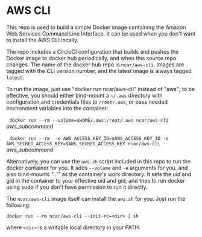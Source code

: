 # AWS CLI

This repo is used to build a simple Docker image containing the Amazon Web
Services Command Line Interface. It can be used when you don't want to install
the AWS CLI locally.

The repo includes a CircleCI configuration that builds and pushes the Docker
image to docker hub periodically, and when this source repo changes. The name
of the docker hub repo is `ncar/aws-cli`. Images are tagged with the CLI
version number, and the latest image is always tagged `latest`.

To run the image, just use "docker run ncar/aws-cli" instead of "aws"; to
be effective, you should either bind-mount a `~/.aws` directory with
configuration and credentials files to `/root/.aws`, or pass needed environment
variables into the container:

 &nbsp;&nbsp;`docker run --rm --volume=$HOME/.aws:/root/.aws ncar/aws-cli` *aws_subcommand*

 &nbsp;&nbsp;`docker run --rm  -e AWS_ACCESS_KEY_ID=$AWS_ACCESS_KEY_ID -e AWS_SECRET_ACCESS_KEY=$AWS_SECRET_ACCESS_KEY ncar/aws-cli` *aws_subcommand*
  

Alternatively, you can use the `aws.sh` script included in this repo to run the
docker container for you. It adds `--volume` and `-e` arguments for you, and
also bind-mounts "`.`'" as the container's work directory. It sets the uid and
gid in the container to your effective uid and gid, and tries to run docker
using sudo if you don't have permission to run it directly. 

The `ncar/aws-cli` image itself can install the `aws.sh` for you. Just run the
following:

    docker run --rm ncar/aws-cli --init-rc=<dir> | sh
    
where `<dir>` is a writable local directory in your PATH.
